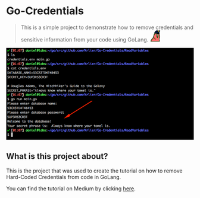 # Go-Credentials

 > This is a simple project to demonstrate how to remove credentials and sensitive information from your code using GoLang. <img src="Images/parrotcop.gif" width="30" height="30"/>
</p>

<p align="center">
    <img src="Images/Homepage.png"/>
</p>

## What is this project about?

This is the project that was used to create the tutorial on how to remove Hard-Coded Credentials from code in GoLang.

You can find the tutorial on Medium by clicking [here].


[here]:https://medium.com/@daniel.carlier/how-to-remove-hard-coded-credentials-from-code-in-golang-2212dc04b841